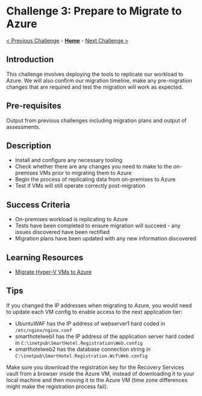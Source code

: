 # Challenge 3: Prepare to Migrate to Azure

[< Previous Challenge](./02-discovery.md) - **[Home](../README.md)** - [Next Challenge >](./04-migrate.md)

## Introduction

This challenge involves deploying the tools to replicate our workload to Azure.  We will also confirm our migration timeline, make any pre-migration changes that are required and test the migration will work as expected. 

## Pre-requisites

Output from previous challenges including migration plans and output of assessments. 

## Description

- Install and configure any necessary tooling
- Check whether there are any changes you need to make to the on-premises VMs prior to migrating them to Azure
- Begin the process of replicating data from on-premises to Azure
- Test if VMs will still operate correctly post-migration

## Success Criteria

- On-premises workload is replicating to Azure
- Tests have been completed to ensure migration will succeed - any issues discovered have been rectified
- Migration plans have been updated with any new information discovered

## Learning Resources

- [Migrate Hyper-V VMs to Azure](https://docs.microsoft.com/azure/migrate/tutorial-migrate-hyper-v?tabs=UI)

## Tips

If you changed the IP addresses when migrating to Azure, you would need to update each VM config to enable access to the next application tier:

- UbuntuWAF has the IP address of webserver1 hard coded in `/etc/nginx/nginx.conf`
- smarthotelweb1 has the IP address of the application server hard coded in `C:\inetpub\SmartHotel.Registration\Web.config`
- smarthotelweb2 has the database connection string in `C:\inetpub\SmartHotel.Registration.Wcf\Web.config`

Make sure you download the registration key for the Recovery Services vault from a browser inside the Azure VM, instead of downloading it to your local machine and then moving it to the Azure VM (time zone differences might make the registration process fail).
